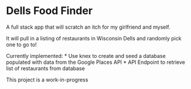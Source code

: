 # Dells Food Finder
A full stack app that will scratch an itch for my girlfriend and myself. 

It will pull in a listing of restaurants in Wisconsin Dells and randomly pick one to go to!

Currently implemented:
    * Use knex to create and seed a database populated with data from the Google Places API 
    * API Endpoint to retrieve list of restaurants from database

This project is a work-in-progress

